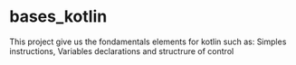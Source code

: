 # bases_kotlin
This project give us the fondamentals elements for kotlin such as: Simples instructions, Variables declarations and structrure of control
